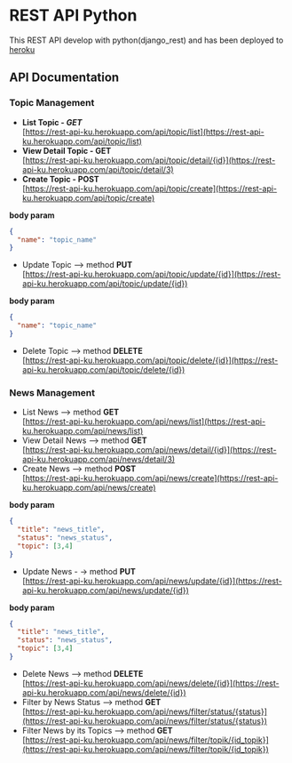 # REST API Python

This REST API develop with python(django_rest) and has been deployed to [heroku](https://www.heroku.com/)

## API Documentation
### Topic Management

* **List Topic - <i>GET</i>**<br>
[https://rest-api-ku.herokuapp.com/api/topic/list](https://rest-api-ku.herokuapp.com/api/topic/list)
* **View Detail Topic - GET**<br>
[https://rest-api-ku.herokuapp.com/api/topic/detail/{id}](https://rest-api-ku.herokuapp.com/api/topic/detail/3)
* **Create Topic - POST**<br>
[https://rest-api-ku.herokuapp.com/api/topic/create](https://rest-api-ku.herokuapp.com/api/topic/create)

**body param**
```json
{
  "name": "topic_name" 
}
```
* Update Topic --> method **PUT**<br>
[https://rest-api-ku.herokuapp.com/api/topic/update/{id}](https://rest-api-ku.herokuapp.com/api/topic/update/{id})

**body param**
```json
{
  "name": "topic_name" 
}
```
* Delete Topic --> method **DELETE**<br>
[https://rest-api-ku.herokuapp.com/api/topic/delete/{id}](https://rest-api-ku.herokuapp.com/api/topic/delete/{id})

### News Management

* List News --> method **GET**<br>
[https://rest-api-ku.herokuapp.com/api/news/list](https://rest-api-ku.herokuapp.com/api/news/list)
* View Detail News --> method **GET**<br>
[https://rest-api-ku.herokuapp.com/api/news/detail/{id}](https://rest-api-ku.herokuapp.com/api/news/detail/3)
* Create News --> method **POST**<br>
[https://rest-api-ku.herokuapp.com/api/news/create](https://rest-api-ku.herokuapp.com/api/news/create)

**body param**
```json
{
  "title": "news_title",
  "status": "news_status",
  "topic": [3,4] 
}
```
* Update News -	-> method **PUT**<br>
[https://rest-api-ku.herokuapp.com/api/news/update/{id}](https://rest-api-ku.herokuapp.com/api/news/update/{id})

**body param**
```json
{
  "title": "news_title",
  "status": "news_status",
  "topic": [3,4] 
}
```
* Delete News --> method **DELETE**<br>
[https://rest-api-ku.herokuapp.com/api/news/delete/{id}](https://rest-api-ku.herokuapp.com/api/news/delete/{id})
* Filter by News Status --> method **GET**<br>
[https://rest-api-ku.herokuapp.com/api/news/filter/status/{status}](https://rest-api-ku.herokuapp.com/api/news/filter/status/{status})
* Filter News by its Topics --> method **GET**<br>
[https://rest-api-ku.herokuapp.com/api/news/filter/topik/{id_topik}](https://rest-api-ku.herokuapp.com/api/news/filter/topik/{id_topik})